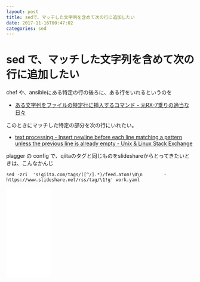 ```yaml
---
layout: post
title: sedで、マッチした文字列を含めて次の行に追加したい
date: 2017-11-16T00:47:02
categories: sed
---
```


# sed で、マッチした文字列を含めて次の行に追加したい

chef や、ansibleにある特定の行の後ろに、ある行をいれるというのを

* [ある文字列をファイルの特定行に挿入するコマンド - 元RX-7乗りの適当な日々](http://d.hatena.ne.jp/rx7/20110310/p1)

このときにマッチした特定の部分を次の行にいれたい。

* [text processing - Insert newline before each line matching a pattern unless the previous line is already empty - Unix & Linux Stack Exchange](https://unix.stackexchange.com/questions/323162/insert-newline-before-each-line-matching-a-pattern-unless-the-previous-line-is-a/323177#323177)

plagger の config で、qiitaのタグと同じものをslideshareからとってきたいときは、こんなかんじ

```
sed -zri  's!qiita.com/tags/([^/].*)/feed.atom!\0\n        - https://www.slideshare.net/rss/tag/\1!g' work.yaml
```


<iframe style="width:120px;height:240px;" marginwidth="0" marginheight="0" scrolling="no" frameborder="0" src="//rcm-fe.amazon-adsystem.com/e/cm?lt1=_blank&bc1=000000&IS2=1&bg1=FFFFFF&fc1=000000&lc1=0000FF&t=mi3002-22&o=9&p=8&l=as4&m=amazon&f=ifr&ref=as_ss_li_til&asins=4797393106&linkId=2732a2b7370e7b3708dca2b0eab451b3"></iframe>
